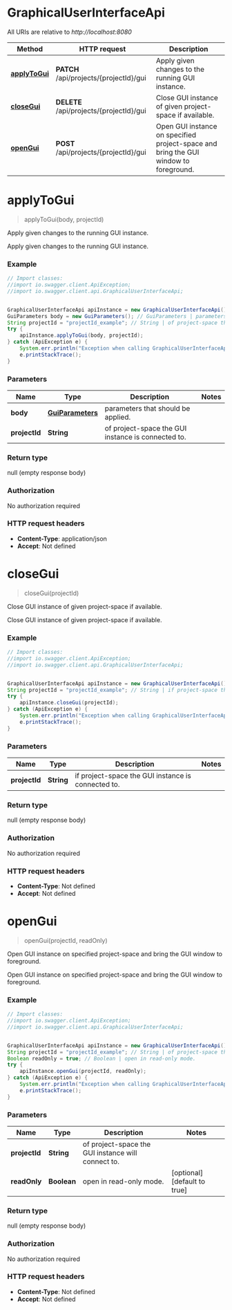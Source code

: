 # GraphicalUserInterfaceApi

All URIs are relative to *http://localhost:8080*

Method | HTTP request | Description
------------- | ------------- | -------------
[**applyToGui**](GraphicalUserInterfaceApi.md#applyToGui) | **PATCH** /api/projects/{projectId}/gui | Apply given changes to the running GUI instance.
[**closeGui**](GraphicalUserInterfaceApi.md#closeGui) | **DELETE** /api/projects/{projectId}/gui | Close GUI instance of given project-space if available.
[**openGui**](GraphicalUserInterfaceApi.md#openGui) | **POST** /api/projects/{projectId}/gui | Open GUI instance on specified project-space and bring the GUI window to foreground.

<a name="applyToGui"></a>
# **applyToGui**
> applyToGui(body, projectId)

Apply given changes to the running GUI instance.

Apply given changes to the running GUI instance.

### Example
```java
// Import classes:
//import io.swagger.client.ApiException;
//import io.swagger.client.api.GraphicalUserInterfaceApi;


GraphicalUserInterfaceApi apiInstance = new GraphicalUserInterfaceApi();
GuiParameters body = new GuiParameters(); // GuiParameters | parameters that should be applied.
String projectId = "projectId_example"; // String | of project-space the GUI instance is connected to.
try {
    apiInstance.applyToGui(body, projectId);
} catch (ApiException e) {
    System.err.println("Exception when calling GraphicalUserInterfaceApi#applyToGui");
    e.printStackTrace();
}
```

### Parameters

Name | Type | Description  | Notes
------------- | ------------- | ------------- | -------------
 **body** | [**GuiParameters**](GuiParameters.md)| parameters that should be applied. |
 **projectId** | **String**| of project-space the GUI instance is connected to. |

### Return type

null (empty response body)

### Authorization

No authorization required

### HTTP request headers

 - **Content-Type**: application/json
 - **Accept**: Not defined

<a name="closeGui"></a>
# **closeGui**
> closeGui(projectId)

Close GUI instance of given project-space if available.

Close GUI instance of given project-space if available.

### Example
```java
// Import classes:
//import io.swagger.client.ApiException;
//import io.swagger.client.api.GraphicalUserInterfaceApi;


GraphicalUserInterfaceApi apiInstance = new GraphicalUserInterfaceApi();
String projectId = "projectId_example"; // String | if project-space the GUI instance is connected to.
try {
    apiInstance.closeGui(projectId);
} catch (ApiException e) {
    System.err.println("Exception when calling GraphicalUserInterfaceApi#closeGui");
    e.printStackTrace();
}
```

### Parameters

Name | Type | Description  | Notes
------------- | ------------- | ------------- | -------------
 **projectId** | **String**| if project-space the GUI instance is connected to. |

### Return type

null (empty response body)

### Authorization

No authorization required

### HTTP request headers

 - **Content-Type**: Not defined
 - **Accept**: Not defined

<a name="openGui"></a>
# **openGui**
> openGui(projectId, readOnly)

Open GUI instance on specified project-space and bring the GUI window to foreground.

Open GUI instance on specified project-space and bring the GUI window to foreground.

### Example
```java
// Import classes:
//import io.swagger.client.ApiException;
//import io.swagger.client.api.GraphicalUserInterfaceApi;


GraphicalUserInterfaceApi apiInstance = new GraphicalUserInterfaceApi();
String projectId = "projectId_example"; // String | of project-space the GUI instance will connect to.
Boolean readOnly = true; // Boolean | open in read-only mode.
try {
    apiInstance.openGui(projectId, readOnly);
} catch (ApiException e) {
    System.err.println("Exception when calling GraphicalUserInterfaceApi#openGui");
    e.printStackTrace();
}
```

### Parameters

Name | Type | Description  | Notes
------------- | ------------- | ------------- | -------------
 **projectId** | **String**| of project-space the GUI instance will connect to. |
 **readOnly** | **Boolean**| open in read-only mode. | [optional] [default to true]

### Return type

null (empty response body)

### Authorization

No authorization required

### HTTP request headers

 - **Content-Type**: Not defined
 - **Accept**: Not defined

